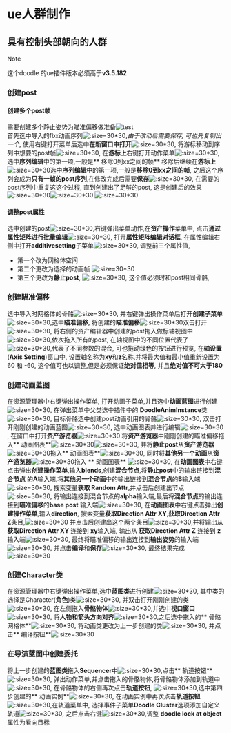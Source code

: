 # ue人群制作

## 具有控制头部朝向的人群

> [!NOTE]
> 这个doodle 的ue插件版本必须高于**v3.5.182**

### 创建post

#### 创建多个post帧

需要创建多个静止姿势为瞄准偏移做准备![test](image_/crowd_000.png ':size=30*30')  
首先选中导入的fbx动画序列![](image_/crowd_001.png ':size=30*30'),_由于改动后需要保存, 可也先复制出一个_,
使用右键打开菜单后选中**在新窗口中打开**![](image_/crowd_002.png ':size=30*30'),
将游标移动到序列中想要的post帧![](image_/crowd_004.png ':size=30*30'),
在**游标上**右键打开动作菜单![](image_/crowd_005.png ':size=30*30'),选中**序列编辑**中的第一项,一般是**
移除0到xx之间的帧**
移除后继续在**游标上**![](image_/crowd_007.png ':size=30*30')选中**序列编辑**中的第一项,一般是**移除0到xx之间的帧**,
之后这个序列会成为**只有一帧的post序列**,在修改完成后需要**保存**![](image_/crowd_008.png ':size=30*30'),
在需要的post序列中重复这这个过程, 直到创建出了足够的post,
这是创建后的效果![](image_/crowd_014.png ':size=30*30')![](image_/crowd_017.png ':size=30*30')
![](image_/crowd_019.png ':size=30*30')

#### 调整post属性

选中创建的post![](image_/crowd_027.png ':size=30*30'),右键弹出菜单动作,在**资产操作**菜单中,
点击**通过属性矩阵进行批量编辑**![](image_/crowd_030.png ':size=30*30'),
打开**属性矩阵编辑对话框**, 在属性编辑右侧中打开**additivesetting**子菜单![](image_/crowd_031.png ':size=30*30'),
调整前三个属性值,

- 第一个改为网格体空间
- 第二个更改为选择的动画帧
  ![](image_/crowd_035.png ':size=30*30')
- 第三个更改为**静止post**, ![](image_/crowd_036.png ':size=30*30'),
  这个值必须时和post相同骨骼,

### 创建瞄准偏移

选中导入时网格体的骨骼![](image_/crowd_047.png ':size=30*30'),
并右键弹出操作菜单后打开**创建子菜单**![](image_/crowd_048.png ':size=30*30'),选中**瞄准偏移**,
将创建的**瞄准偏移**![](image_/crowd_049.png ':size=30*30')双击打开![](image_/crowd_050.png ':size=30*30'),
将右侧的资产编辑器中创建的post拖入做标轴视图中![](image_/crowd_052.png ':size=30*30'),依次拖入所有的post,
在轴视图中的不同位置代表了![](image_/img_1.png ':size=30*30'),代表了不同参数的混合, 可也拖动绿色的按钮进行预览,
在**轴设置**(**Axis Setting**)窗口中, 设置轴名称为**xy**和**z**名称,并将最大值和最小值重新设置为 60 和 -60,
这个值可也以调整,但是必须保证**绝对值相等**, 并且**绝对值不可大于180**

### 创建动画蓝图

在资源管理器中右键弹出操作菜单, 打开动画子菜单,并且选中**动画蓝图**进行创建![](image_/crowd_066.png ':size=30*30'),
在弹出菜单中父类选中插件中的 **DoodleAnimInstance**类![](image_/crowd_067.png ':size=30*30'),
目标骨骼选中创建post动画引用的骨骼![](image_/crowd_075.png ':size=30*30'),
双击打开刚刚创建的动画蓝图![](image_/crowd_076.png ':size=30*30'),
选中动画图表并进行编辑![](image_/crowd_084.png ':size=30*30'),
在窗口中打开**资产游览器**![](image_/img.png ':size=30*30')
将**资产游览器**中刚刚创建的瞄准偏移拖入**
动画图表**![](image_/crowd_086.png ':size=30*30')![](image_/crowd_087.png ':size=30*30'),
并将**静止post**从**资产游览器**![](image_/crowd_089.png ':size=30*30')拖入**
动画图表**![](image_/crowd_090.png ':size=30*30'),
同时将**其他另一个动画**从**资产游览器**![](image_/img_6.png ':size=30*30')拖入 **
动画图表** ![](image_/img_7.png ':size=30*30'),
在**动画图表**中右键点击弹出**创建操作菜单**,输入**blends**,创建**混合节点**,将**静止post**中的输出链接到**混合节点**
的**A**输入端,将**其他另一个动画**中的输出链接到**混合节点**的**B**输入端![](image_/img_8.png ':size=30*30'),
搜索变量**获取 Random Attr**,并点击后创建出节点![](image_/img_9.png ':size=30*30'),
将输出连接到混合节点的**alpha**输入端,最后将**混合节点**的输出连接到**瞄准偏移**的**base post**
输入端![](image_/img_10.png ':size=30*30'),
在**动画图表**中右键点击弹出**创建操作菜单**,输入**direction**,
搜索变量**获取Direction Attr XY**,**获取Direction Attr Z**条目,![](image_/crowd_101.png ':size=30*30')
并点击后创建出这个两个条目![](image_/img_12.png ':size=30*30'),并将输出从 **获取Direction Attr XY** 连接到
**xy**输入端, 输出从 **获取Direction Attr Z** 连接到 **z**输入端![](image_/img_11.png ':size=30*30'),
最终将瞄准偏移的输出连接到**输出姿势**的输入端 ![](image_/img_13.png ':size=30*30'),
并点击**编译**和**保存**![](image_/img_2.png ':size=30*30'),
最终结果完成![](image_/img_14.png ':size=30*30')

### 创建Character类

在资源管理器中右键弹出操作菜单,选中**蓝图类**进行创建![](image_/crowd_125.png ':size=30*30'),
其中类的选择是Character(**角色**)类![](image_/img_15.png ':size=30*30'),
并双击打开刚刚创建的类![](image_/crowd_128.png ':size=30*30'),
在左侧拖入**骨骼物体**![](image_/crowd_130.png ':size=30*30'),并选中**视口窗口**
![](image_/crowd_131.png ':size=30*30'),
将**人物和箭头方向对齐**![](image_/crowd_132.png ':size=30*30'),之后选中拖入的**
骨骼网格体**![](image_/crowd_130.png ':size=30*30'),
将动画类更改为上一步创建的类![](image_/crowd_136.png ':size=30*30'), 并点击**
编译按钮**![](image_/crowd_141.png ':size=30*30')

### 在导演蓝图中创建委托

将上一步创建的**蓝图类**拖入**Sequencer**中![](image_/crowd_148.png ':size=30*30'),点击**
轨道按钮**![](image_/crowd_149.png ':size=30*30'),
弹出动作菜单,并点击拖入的骨骼物体,将骨骼物体添加到轨道中![](image_/crowd_150.png ':size=30*30'),
在骨骼物体的右侧再次点击**轨道按钮**, ![](image_/crowd_151.png ':size=30*30'),选中第四步创建的**
动画实例**![](image_/crowd_153.png ':size=30*30'),
在动画实例中再次点击**轨道按钮**![](image_/crowd_154.png ':size=30*30'),在轨道菜单中,
选择事件子菜单**Doodle Cluster**选项添加自定义轨道![](image_/img_4.png ':size=30*30'),
之后点击右键![](image_/img_5.png ':size=30*30'),调整 **doodle lock at object** 属性为看向目标



